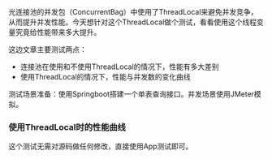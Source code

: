 光连接池的并发包（ConcurrentBag）中使用了ThreadLocal来避免并发竞争，从而提升并发性能。今天想针对这个ThreadLocal做个测试，看看使用这个线程变量究竟给性能带来多大提升。

这边文章主要测试两点：
- 连接池在使用和不使用ThreadLocal的情况下，性能有多大差别
- 使用ThreadLocal的情况下，性能与并发数的变化曲线

测试场景准备：使用Springboot搭建一个单表查询接口。并发场景使用JMeter模拟。

### 使用ThreadLocal时的性能曲线
这个测试无需对源码做任何修改，直接使用App测试即可。
